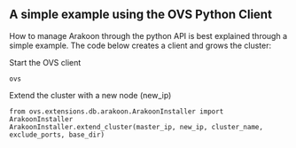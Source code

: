 ## A simple example using the OVS Python Client
How to manage Arakoon through the  python API is best explained through a simple example. The code below creates a client and grows the cluster:

Start the OVS client
```
ovs
```

Extend the cluster with a new node (new_ip)
```
from ovs.extensions.db.arakoon.ArakoonInstaller import ArakoonInstaller
ArakoonInstaller.extend_cluster(master_ip, new_ip, cluster_name, exclude_ports, base_dir)
